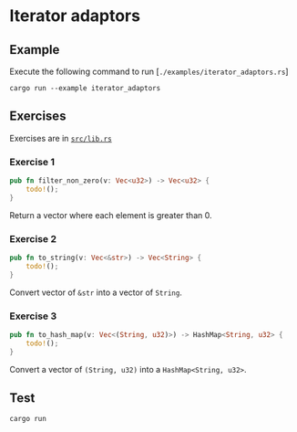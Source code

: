 # Iterator adaptors

## Example

Execute the following command to run [`./examples/iterator_adaptors.rs`]

```shell
cargo run --example iterator_adaptors
```

## Exercises

Exercises are in [`src/lib.rs`](./src/lib.rs)

### Exercise 1

```rust
pub fn filter_non_zero(v: Vec<u32>) -> Vec<u32> {
    todo!();
}
```

Return a vector where each element is greater than 0.

### Exercise 2

```rust
pub fn to_string(v: Vec<&str>) -> Vec<String> {
    todo!();
}
```

Convert vector of `&str` into a vector of `String`.

### Exercise 3

```rust
pub fn to_hash_map(v: Vec<(String, u32)>) -> HashMap<String, u32> {
    todo!();
}
```

Convert a vector of `(String, u32)` into a `HashMap<String, u32>`.

## Test

```shell
cargo run
```
